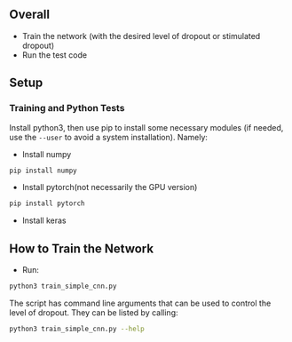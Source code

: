 
## Overall

* Train the network (with the desired level of dropout or stimulated dropout)
* Run the test code

## Setup

### Training and Python Tests

Install python3, then use pip to install some necessary modules (if needed, use the `--user` to avoid a system installation). Namely:

* Install numpy

```sh
pip install numpy
```

* Install pytorch(not necessarily the GPU version)

```sh
pip install pytorch
```

* Install keras




## How to Train the Network

* Run:

```sh
python3 train_simple_cnn.py
```

The script has command line arguments that can be used to control the level of dropout. They can be listed by calling:

```sh
python3 train_simple_cnn.py --help
```

